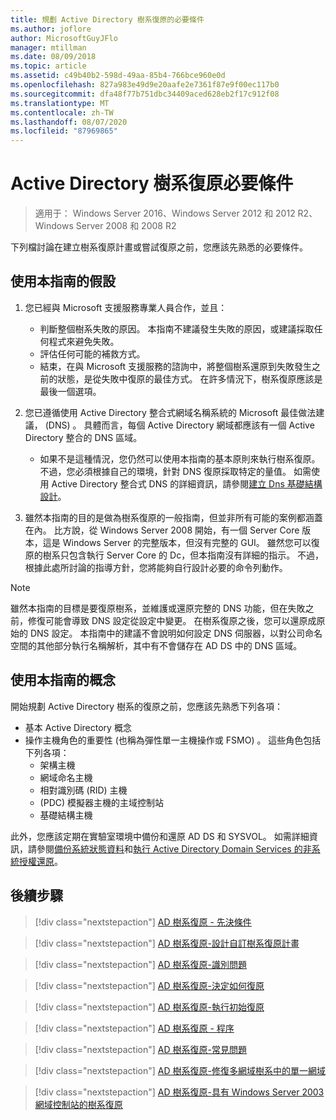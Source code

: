 ```yaml
---
title: 規劃 Active Directory 樹系復原的必要條件
ms.author: joflore
author: MicrosoftGuyJFlo
manager: mtillman
ms.date: 08/09/2018
ms.topic: article
ms.assetid: c49b40b2-598d-49aa-85b4-766bce960e0d
ms.openlocfilehash: 827a983e49d9e20aafe2e7361f87e9f00ec117b0
ms.sourcegitcommit: dfa48f77b751dbc34409aced628eb2f17c912f08
ms.translationtype: MT
ms.contentlocale: zh-TW
ms.lasthandoff: 08/07/2020
ms.locfileid: "87969865"
---
```

# <a name="active-directory-forest-recovery-prerequisites"></a>Active Directory 樹系復原必要條件

> 適用于： Windows Server 2016、Windows Server 2012 和 2012 R2、Windows Server 2008 和 2008 R2

下列檔討論在建立樹系復原計畫或嘗試復原之前，您應該先熟悉的必要條件。

## <a name="assumptions-for-using-this-guide"></a>使用本指南的假設

1. 您已經與 Microsoft 支援服務專業人員合作，並且：
   - 判斷整個樹系失敗的原因。 本指南不建議發生失敗的原因，或建議採取任何程式來避免失敗。
   - 評估任何可能的補救方式。
   - 結束，在與 Microsoft 支援服務的諮詢中，將整個樹系還原到失敗發生之前的狀態，是從失敗中復原的最佳方式。 在許多情況下，樹系復原應該是最後一個選項。

1. 您已遵循使用 Active Directory 整合式網域名稱系統的 Microsoft 最佳做法建議， (DNS) 。 具體而言，每個 Active Directory 網域都應該有一個 Active Directory 整合的 DNS 區域。
   - 如果不是這種情況，您仍然可以使用本指南的基本原則來執行樹系復原。 不過，您必須根據自己的環境，針對 DNS 復原採取特定的量值。 如需使用 Active Directory 整合式 DNS 的詳細資訊，請參閱[建立 Dns 基礎結構設計](../../ad-ds/plan/Creating-a-DNS-Infrastructure-Design.md)。

1. 雖然本指南的目的是做為樹系復原的一般指南，但並非所有可能的案例都涵蓋在內。 比方說，從 Windows Server 2008 開始，有一個 Server Core 版本，這是 Windows Server 的完整版本，但沒有完整的 GUI。 雖然您可以復原的樹系只包含執行 Server Core 的 Dc，但本指南沒有詳細的指示。 不過，根據此處所討論的指導方針，您將能夠自行設計必要的命令列動作。

> [!NOTE]
> 雖然本指南的目標是要復原樹系，並維護或還原完整的 DNS 功能，但在失敗之前，修復可能會導致 DNS 設定從設定中變更。 在樹系復原之後，您可以還原成原始的 DNS 設定。 本指南中的建議不會說明如何設定 DNS 伺服器，以對公司命名空間的其他部分執行名稱解析，其中有不會儲存在 AD DS 中的 DNS 區域。

## <a name="concepts-for-using-this-guide"></a>使用本指南的概念

開始規劃 Active Directory 樹系的復原之前，您應該先熟悉下列各項：

- 基本 Active Directory 概念
- 操作主機角色的重要性 (也稱為彈性單一主機操作或 FSMO) 。 這些角色包括下列各項：
  - 架構主機
  - 網域命名主機
  - 相對識別碼 (RID) 主機
  -  (PDC) 模擬器主機的主域控制站
  - 基礎結構主機

此外，您應該定期在實驗室環境中備份和還原 AD DS 和 SYSVOL。 如需詳細資訊，請參閱[備份系統狀態資料](AD-Forest-Recovery-Procedures.md)和[執行 Active Directory Domain Services 的非系統授權還原](AD-Forest-Recovery-Procedures.md)。

## <a name="next-steps"></a>後續步驟

> [!div class="nextstepaction"]
> [AD 樹系復原 - 先決條件](AD-Forest-Recovery-Prerequisties.md)

> [!div class="nextstepaction"]
> [AD 樹系復原-設計自訂樹系復原計畫](AD-Forest-Recovery-Devising-a-Plan.md)

> [!div class="nextstepaction"]
> [AD 樹系復原-識別問題](AD-Forest-Recovery-Identify-the-Problem.md)

> [!div class="nextstepaction"]
> [AD 樹系復原-決定如何復原](AD-Forest-Recovery-Determine-how-to-Recover.md)

> [!div class="nextstepaction"]
> [AD 樹系復原-執行初始復原](AD-Forest-Recovery-Perform-initial-recovery.md)

> [!div class="nextstepaction"]
> [AD 樹系復原 - 程序](AD-Forest-Recovery-Procedures.md)

> [!div class="nextstepaction"]
> [AD 樹系復原-常見問題](AD-Forest-Recovery-FAQ.md)

> [!div class="nextstepaction"]
> [AD 樹系復原-修復多網域樹系中的單一網域](AD-Forest-Recovery-Single-Domain-in-Multidomain-Recovery.md)

> [!div class="nextstepaction"]
> [AD 樹系復原-具有 Windows Server 2003 網域控制站的樹系復原](AD-Forest-Recovery-Windows-Server-2003.md)
